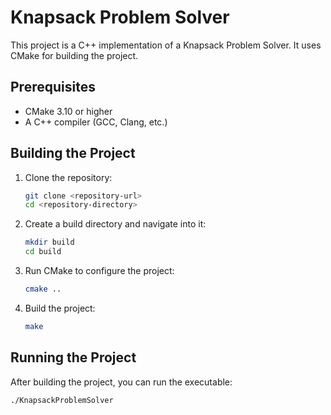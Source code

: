 # Knapsack Problem Solver

This project is a C++ implementation of a Knapsack Problem Solver. It uses CMake for building the project.


## Prerequisites

- CMake 3.10 or higher
- A C++ compiler (GCC, Clang, etc.)

## Building the Project

1. Clone the repository:
    ```sh
    git clone <repository-url>
    cd <repository-directory>
    ```

2. Create a build directory and navigate into it:
    ```sh
    mkdir build
    cd build
    ```

3. Run CMake to configure the project:
    ```sh
    cmake ..
    ```

4. Build the project:
    ```sh
    make
    ```

## Running the Project

After building the project, you can run the executable:

```sh
./KnapsackProblemSolver
```